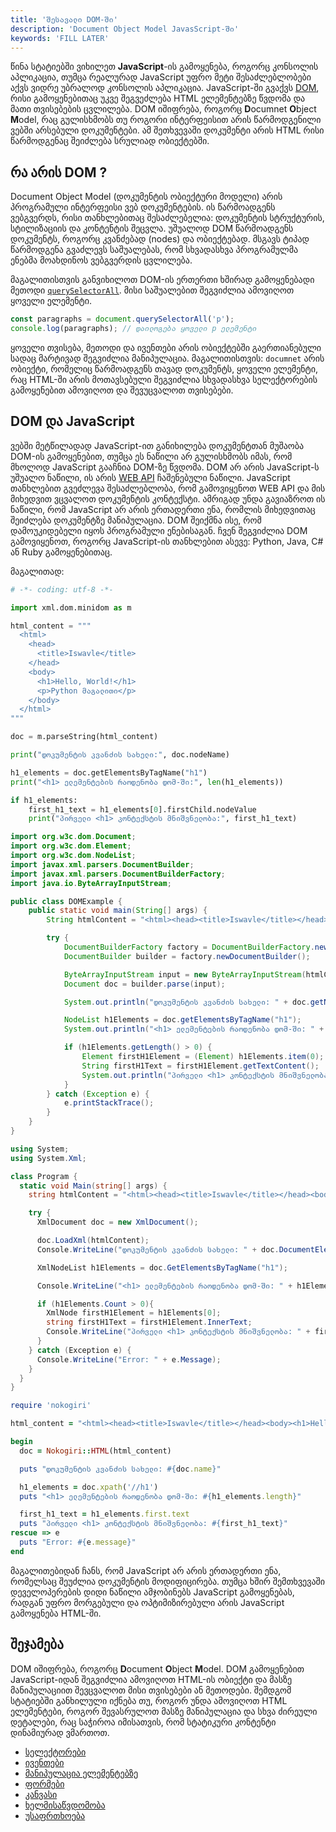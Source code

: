 ```yaml
---
title: 'შესავალი DOM-ში'
description: 'Document Object Model JavasScript-ში'
keywords: 'FILL LATER'
---
```


წინა სტატიებში ვიხილეთ **JavaScript**-ის გამოყენება, როგორც კონსოლის აპლიკაცია, თუმცა რეალურად JavaScript უფრო მეტი
შესაძლებლობები აქვს ვიდრე უბრალოდ კონსოლის აპლიკაცია. JavaScript-ში გვაქვს [DOM](https://developer.mozilla.org/en-US/docs/Web/API/Document_Object_Model), რისი
გამოყენებითაც უკვე შეგვეძლება HTML ელემენტებზე წვდომა და მათი თვისებების ცვლილება. DOM იშიფრება, როგორც **D**ocumnet **O**bject **M**odel, რაც გულისხმობს თუ
როგორი ინტერფეისით არის წარმოდგენილი ვებში არსებული დოკუმენტები. ამ შეთხვევაში დოკუმენტი არის HTML რისი წარმოდგენაც შეიძლება სრულიად ობიექტებში.

## რა არის DOM ?

Document Object Model (დოკუმენტის ობიექტური მოდელი) არის პროგრამული ინტერფეისი ვებ დოკუმენტების. ის წარმოადგენს ვებგვერდს, რისი თანხლებითაც შესაძლებელია: დოკუმენტის სტრუქტურის, სტილიზაციის
და კონტენტის შეცვლა. უშუალოდ DOM წარმოადგენს დოკუმენტს, როგორც კვანძებად (nodes) და ობიექტებად. მსგავს ტიპად წარმოდგენა გვაძლევს საშუალებას, რომ სხვადასხვა პროგრამულმა
ენებმა მოახდინოს ვებგვერდის ცვლილება.

მაგალითისთვის განვიხილოთ DOM-ის ერთერთი ხშირად გამოყენებადი მეთოდი [`querySelectorAll`](./docs/guides/javascript/dom/selectors#querySelectorAll). მისი საშუალებით
შეგვიძლია ამოვიღოთ ყოველი ელემენტი.

```js
const paragraphs = document.querySelectorAll('p');
console.log(paragraphs); // დაილოგება ყოველი p ელემენტი
```

ყოველი თვისება, მეთოდი და ივენთები არის ობიექტებში გაერთიანებული სადაც მარტივად შეგვიძლია მანიპულაცია. მაგალითისთვის: `documnet` არის ობიექტი, რომელიც წარმოადგენს
თავად დოკუმენტს, ყოველი ელემენტი, რაც HTML-ში არის მოთავსებული შეგვიძლია სხვადასხვა სელექტორების გამოყენებით ამოვიღოთ და შევუცვალოთ თვისებები.

## DOM და JavaScript

ვებში მეტწილადად JavaScript-ით განიხილება დოკუმენტთან მუშაობა DOM-ის გამოყენებით, თუმცა ეს ნაწილი არ გულისხმობს იმას, რომ მხოლოდ JavaScript გააჩნია DOM-ზე წვდომა.
DOM არ არის JavaScript-ს უშუალო ნაწილი, ის არის [WEB API](https://developer.mozilla.org/en-US/docs/Web/API) ჩაშენებული ნაწილი. JavaScript თანხლებით გვეძლევა შესაძლებლობა,
რომ გამოვიყენოთ WEB API და მის მიხედვით ვცვალოთ დოკუმენტის კონტექსტი. ამრიგად უნდა გავიაზროთ ის ნაწილი, რომ JavaScript არ არის ერთადერთი ენა, რომლის მიხედვითაც
შეიძლება დოკუმენტზე მანიპულაცია. DOM შეიქმნა ისე, რომ დამოუკიდებელი იყოს პროგრამული ენებისაგან. ჩვენ შეგვიძლია DOM გამოვიყენოთ, როგორც JavaScript-ის თანხლებით ასევე:
Python, Java, C# ან Ruby გამოყენებითაც.

მაგალითად:

```python
# -*- coding: utf-8 -*-

import xml.dom.minidom as m

html_content = """
  <html>
    <head>
      <title>Iswavle</title>
    </head>
    <body>
      <h1>Hello, World!</h1>
      <p>Python მაგალითი</p>
    </body>
  </html>
"""

doc = m.parseString(html_content)

print("დოკუმენტის კვანძის სახელი:", doc.nodeName)

h1_elements = doc.getElementsByTagName("h1")
print("<h1> ელემენტების რაოდენობა დომ-ში:", len(h1_elements))

if h1_elements:
    first_h1_text = h1_elements[0].firstChild.nodeValue
    print("პირველი <h1> კონტექსტის მნიშვნელობა:", first_h1_text)
```

```java
import org.w3c.dom.Document;
import org.w3c.dom.Element;
import org.w3c.dom.NodeList;
import javax.xml.parsers.DocumentBuilder;
import javax.xml.parsers.DocumentBuilderFactory;
import java.io.ByteArrayInputStream;

public class DOMExample {
    public static void main(String[] args) {
        String htmlContent = "<html><head><title>Iswavle</title></head><body><h1>Hello, World!</h1><p>Java მაგალითი</p></body></html>";

        try {
            DocumentBuilderFactory factory = DocumentBuilderFactory.newInstance();
            DocumentBuilder builder = factory.newDocumentBuilder();

            ByteArrayInputStream input = new ByteArrayInputStream(htmlContent.getBytes("UTF-8"));
            Document doc = builder.parse(input);

            System.out.println("დოკუმენტის კვანძის სახელი: " + doc.getNodeName());

            NodeList h1Elements = doc.getElementsByTagName("h1");
            System.out.println("<h1> ელემენტების რაოდენობა დომ-ში: " + h1Elements.getLength());

            if (h1Elements.getLength() > 0) {
                Element firstH1Element = (Element) h1Elements.item(0);
                String firstH1Text = firstH1Element.getTextContent();
                System.out.println("პირველი <h1> კონტექსტის მნიშვნელობა: " + firstH1Text);
            }
        } catch (Exception e) {
            e.printStackTrace();
        }
    }
}
```

```c#
using System;
using System.Xml;

class Program {
  static void Main(string[] args) {
    string htmlContent = "<html><head><title>Iswavle</title></head><body><h1>Hello, World!</h1><p>C# მაგალითი</p></body></html>";

    try {
      XmlDocument doc = new XmlDocument();

      doc.LoadXml(htmlContent);
      Console.WriteLine("დოკუმენტის კვანძის სახელი: " + doc.DocumentElement.Name);

      XmlNodeList h1Elements = doc.GetElementsByTagName("h1");

      Console.WriteLine("<h1> ელემენტების რაოდენობა დომ-ში: " + h1Elements.Count);

      if (h1Elements.Count > 0){
        XmlNode firstH1Element = h1Elements[0];
        string firstH1Text = firstH1Element.InnerText;
        Console.WriteLine("პირველი <h1> კონტექსტის მნიშვნელობა: " + firstH1Text);
      }
    } catch (Exception e) {
      Console.WriteLine("Error: " + e.Message);
    }
  }
}
```

```ruby
require 'nokogiri'

html_content = "<html><head><title>Iswavle</title></head><body><h1>Hello, World!</h1><p>Ruby მაგალითი</p></body></html>"

begin
  doc = Nokogiri::HTML(html_content)

  puts "დოკუმენტის კვანძის სახელი: #{doc.name}"

  h1_elements = doc.xpath('//h1')
  puts "<h1> ელემენტების რაოდენობა დომ-ში: #{h1_elements.length}"

  first_h1_text = h1_elements.first.text
  puts "პირველი <h1> კონტექსტის მნიშვნელობა: #{first_h1_text}"
rescue => e
  puts "Error: #{e.message}"
end
```

მაგალითებიდან ჩანს, რომ JavaScript არ არის ერთადერთი ენა, რომელსაც შეუძლია დოკუმენტის მოდიფიცირება. თუმცა ხშირ შემთხვევაში დეველოპერების დიდი ნაწილი
ამჯობინებს JavaScript გამოყენებას, რადგან უფრო მორგებული და ოპტიმიზირებული არის JavaScript გამოყენება HTML-ში.

## შეჯამება

DOM იშიფრება, როგორც **D**ocument **O**bject **M**odel. DOM გამოყენებით JavaScript-იდან შეგვიძლია ამოვიღოთ HTML-ის ობიექტი და მასზე მანიპულაციით შევცვალოთ
მისი თვისებები ან მეთოდები. შემდგომ სტატიებში განხილული იქნება თუ, როგორ უნდა ამოვიღოთ HTML ელემენტები, როგორ შევასრულოთ მასზე მანიპულაცია და სხვა ძირეული
დეტალები, რაც საჭიროა იმისათვის, რომ სტატიკური კონტენტი დინამიურად ვმართოთ.

- [სელექტორები](./doc/guides/javascript/dom/selectors)
- [ივენთები](./doc/guides/javascript/dom/events)
- [მანიპულაცია ელემენტებზე](./doc/guides/javascript/dom/elements-manipulation)
- [ფორმები](./doc/guides/javascript/dom/form)
- [კანვასი](./doc/guides/javascript/dom/canvas)
- [ხელმისაწვდომობა](./doc/guides/javascript/dom/accessibility)
- [უსაფრთხოება](./doc/guides/javascript/dom/security)
